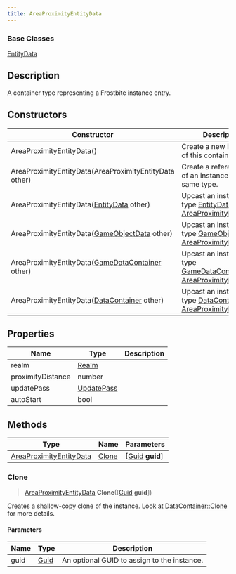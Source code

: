 ```yaml
---
title: AreaProximityEntityData
---
```

### Base Classes

[EntityData](EntityData)

## Description

A container type representing a Frostbite instance entry.

## Constructors

| Constructor                                                                        | Description                                                                                                                           |
| ---------------------------------------------------------------------------------- | ------------------------------------------------------------------------------------------------------------------------------------- |
| AreaProximityEntityData()                                                          | Create a new instance of this container type.                                                                                         |
| AreaProximityEntityData(AreaProximityEntityData other)                             | Create a reference copy of an instance of the same type.                                                                              |
| AreaProximityEntityData([EntityData](EntityData) other)                            | Upcast an instance of type [EntityData](EntityData) to [AreaProximityEntityData](AreaProximityEntityData).                            |
| AreaProximityEntityData([GameObjectData](GameObjectData) other)                    | Upcast an instance of type [GameObjectData](GameObjectData) to [AreaProximityEntityData](AreaProximityEntityData).                    |
| AreaProximityEntityData([GameDataContainer](GameDataContainer) other)              | Upcast an instance of type [GameDataContainer](GameDataContainer) to [AreaProximityEntityData](AreaProximityEntityData).              |
| AreaProximityEntityData([DataContainer](/vext/ref/shared/class/datacontainer) other) | Upcast an instance of type [DataContainer](/vext/ref/shared/class/datacontainer) to [AreaProximityEntityData](AreaProximityEntityData). |

## Properties

| Name              | Type                     | Description |
| ----------------- | ------------------------ | ----------- |
| realm             | [Realm](Realm)           |             |
| proximityDistance | number                   |             |
| updatePass        | [UpdatePass](UpdatePass) |             |
| autoStart         | bool                     |             |

## Methods

| Type                                               | Name            | Parameters                                     |
| -------------------------------------------------- | --------------- | ---------------------------------------------- |
| [AreaProximityEntityData](AreaProximityEntityData) | [Clone](#clone) | \[[Guid](/vext/ref/shared/class/guid) **guid**\] |

### Clone

> [AreaProximityEntityData](AreaProximityEntityData) **Clone**(\[[Guid](/vext/ref/shared/class/guid) **guid**\])

Creates a shallow-copy clone of the instance. Look at [DataContainer::Clone](/vext/ref/shared/class/datacontainer#clone) for more details.

#### Parameters

| Name | Type         | Description                                 |
| ---- | ------------ | ------------------------------------------- |
| guid | [Guid](Guid) | An optional GUID to assign to the instance. |
